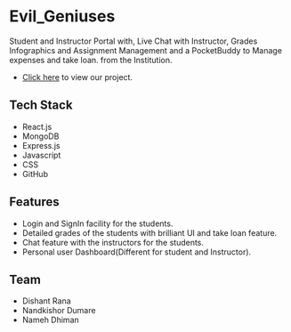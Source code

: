 # Evil_Geniuses
Student and Instructor Portal with, Live Chat with Instructor, Grades Infographics and Assignment Management and a PocketBuddy to Manage expenses and take loan. from the Institution.
  * [Click here](https://excelligent.vercel.app/) to view our project.

 ## Tech Stack
 
 * React.js
* MongoDB
* Express.js
* Javascript
* CSS
* GitHub

## Features

- Login and SignIn facility for the students.
- Detailed grades of the students with brilliant UI and take loan feature.
- Chat feature with the instructors for the students.
- Personal user Dashboard(Different for student and Instructor).


## Team

- Dishant Rana
- Nandkishor Dumare
- Nameh Dhiman
